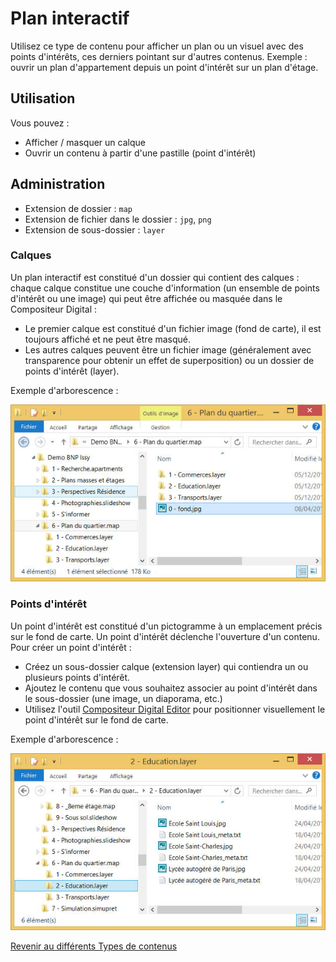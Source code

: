 # Plan interactif

Utilisez ce type de contenu pour afficher un plan ou un visuel avec des points d'intérêts, ces derniers pointant sur d'autres contenus. Exemple : ouvrir un plan d'appartement depuis un point d'intérêt sur un plan d'étage.

## Utilisation

Vous pouvez :

- Afficher / masquer un calque
- Ouvrir un contenu à partir d'une pastille (point d'intérêt)


## Administration

- Extension de dossier : `map`
- Extension de fichier dans le dossier : `jpg`, `png`
- Extension de sous-dossier : `layer`

### Calques

Un plan interactif est constitué d'un dossier qui contient des calques : chaque calque constitue une couche d'information (un ensemble de points d'intérêt ou une image) qui peut être affichée ou masquée dans le Compositeur Digital :

- Le premier calque est constitué d'un fichier image (fond de carte), il est toujours affiché et ne peut être masqué.
- Les autres calques peuvent être un fichier image (généralement avec transparence pour obtenir un effet de superposition) ou un dossier de points d'intérêt (layer).

Exemple d'arborescence :

![explorer sequence](img/explorer_map_l1.jpg)

### Points d'intérêt

Un point d'intérêt est constitué d'un pictogramme à un emplacement précis sur le fond de carte. Un point d'intérêt déclenche l'ouverture d'un contenu.
Pour créer un point d'intérêt :

- Créez un sous-dossier calque (extension layer) qui contiendra un ou plusieurs points d'intérêt.
- Ajoutez le contenu que vous souhaitez associer au point d'intérêt dans le sous-dossier (une image, un diaporama, etc.)
- Utilisez l'outil [Compositeur Digital Editor](editor.md) pour positionner visuellement le point d'intérêt sur le fond de carte.

Exemple d'arborescence :

![explorer sequence](img/explorer_map_l2.jpg)

[Revenir au différents Types de contenus](content_types.md)